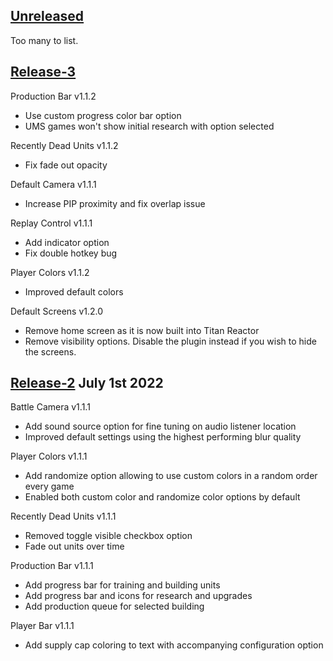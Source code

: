 ## [Unreleased]

Too many to list.
  
## [Release-3]
Production Bar v1.1.2
- Use custom progress color bar option
- UMS games won't show initial research with option selected

Recently Dead Units v1.1.2
- Fix fade out opacity

Default Camera v1.1.1
- Increase PIP proximity and fix overlap issue

Replay Control v1.1.1
- Add indicator option
- Fix double hotkey bug

Player Colors v1.1.2
- Improved default colors

Default Screens v1.2.0
- Remove home screen as it is now built into Titan Reactor
- Remove visibility options. Disable the plugin instead if you wish to hide the screens.

## [Release-2] July 1st 2022
Battle Camera v1.1.1
- Add sound source option for fine tuning on audio listener location
- Improved default settings using the highest performing blur quality

Player Colors v1.1.1
- Add randomize option allowing to use custom colors in a random order every game
- Enabled both custom color and randomize color options by default

Recently Dead Units v1.1.1
- Removed toggle visible checkbox option
- Fade out units over time

Production Bar v1.1.1
- Add progress bar for training and building units
- Add progress bar and icons for research and upgrades
- Add production queue for selected building

Player Bar v1.1.1
- Add supply cap coloring to text with accompanying configuration option

[Unreleased]: https://github.com/imbateam-gg/titan-reactor-official-plugins/compare/release-3...HEAD
[Release-3]: https://github.com/imbateam-gg/titan-reactor-official-plugins/compare/release-2...release-3
[Release-2]: https://github.com/imbateam-gg/titan-reactor-official-plugins/compare/release-1...release-2
[Release-1]: https://github.com/imbateam-gg/titan-reactor-official-plugins/compare/522952d7...release-1